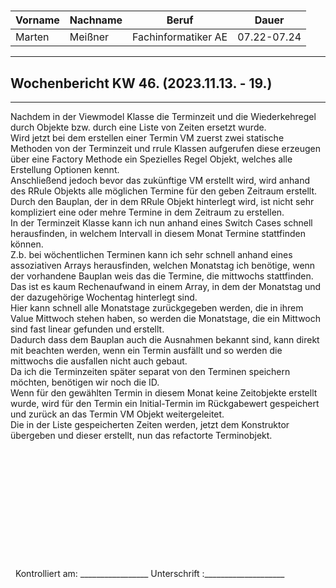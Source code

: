 #

| Vorname | Nachname | Beruf | Dauer |
|---|---|---|---|
|Marten| Meißner|Fachinformatiker AE|07.22-07.24|
---

## Wochenbericht KW 46.  (2023.11.13. - 19.)

---
Nachdem in der Viewmodel Klasse die Terminzeit und die Wiederkehregel durch Objekte bzw. durch eine Liste von Zeiten ersetzt wurde.     
Wird jetzt bei dem erstellen einer Termin VM zuerst zwei statische Methoden von der Terminzeit und rrule Klassen aufgerufen diese erzeugen über eine Factory Methode ein Spezielles Regel Objekt, welches alle Erstellung Optionen kennt.       
Anschließend jedoch bevor das zukünftige VM erstellt wird, wird anhand des RRule Objekts alle möglichen Termine für den geben Zeitraum erstellt.        
Durch den Bauplan, der in dem RRule Objekt hinterlegt wird, ist nicht sehr kompliziert eine oder mehre Termine in dem Zeitraum zu erstellen.        
In der Terminzeit Klasse kann ich nun anhand eines Switch Cases schnell herausfinden, in welchem Intervall in diesem Monat Termine stattfinden können.      
Z.b. bei wöchentlichen Terminen kann ich sehr schnell anhand eines assoziativen Arrays herausfinden, welchen Monatstag ich benötige, wenn der vorhandene Bauplan weis das die Termine, die mittwochs stattfinden.       
Das ist es kaum Rechenaufwand in einem Array, in dem der Monatstag und der dazugehörige Wochentag hinterlegt sind.      
Hier kann schnell alle Monatstage zurückgegeben werden, die in ihrem Value Mittwoch stehen haben, so werden die Monatstage, die ein Mittwoch sind fast linear gefunden und erstellt.        
Dadurch dass dem Bauplan auch die Ausnahmen bekannt sind, kann direkt mit beachten werden, wenn ein Termin ausfällt und so werden die mittwochs die ausfallen nicht auch gebaut.        
Da ich die Terminzeiten später separat von den Terminen speichern möchten, benötigen wir noch die ID.       
Wenn für den gewählten Termin in diesem Monat keine Zeitobjekte erstellt wurde, wird für den Termin ein Initial-Termin im Rückgabewert gespeichert und zurück an das Termin VM Objekt weitergeleitet.       
Die in der Liste gespeicherten Zeiten werden, jetzt dem Konstruktor übergeben und dieser erstellt, nun das refactorte Terminobjekt.     
&nbsp;
\
\
\
\
\
\
\
\
\
\
\
\
&nbsp;
Kontrolliert am: _________________ Unterschrift  :____________________
